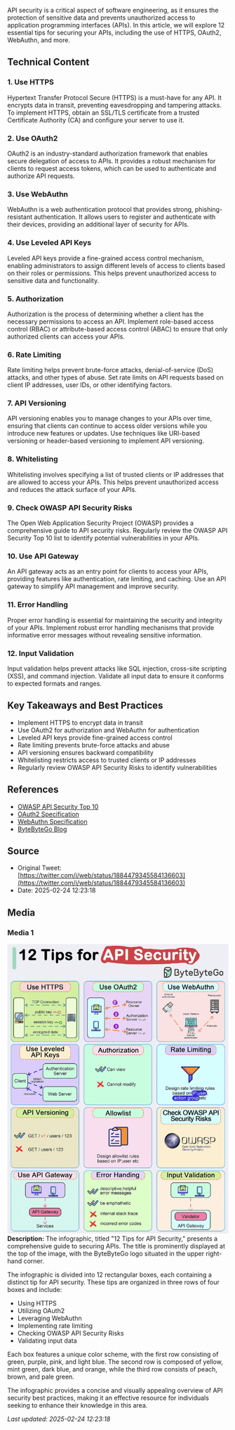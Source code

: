 API security is a critical aspect of software engineering, as it ensures the protection of sensitive data and prevents unauthorized access to application programming interfaces (APIs). In this article, we will explore 12 essential tips for securing your APIs, including the use of HTTPS, OAuth2, WebAuthn, and more.

## Technical Content
### 1. Use HTTPS
Hypertext Transfer Protocol Secure (HTTPS) is a must-have for any API. It encrypts data in transit, preventing eavesdropping and tampering attacks. To implement HTTPS, obtain an SSL/TLS certificate from a trusted Certificate Authority (CA) and configure your server to use it.

### 2. Use OAuth2
OAuth2 is an industry-standard authorization framework that enables secure delegation of access to APIs. It provides a robust mechanism for clients to request access tokens, which can be used to authenticate and authorize API requests.

### 3. Use WebAuthn
WebAuthn is a web authentication protocol that provides strong, phishing-resistant authentication. It allows users to register and authenticate with their devices, providing an additional layer of security for APIs.

### 4. Use Leveled API Keys
Leveled API keys provide a fine-grained access control mechanism, enabling administrators to assign different levels of access to clients based on their roles or permissions. This helps prevent unauthorized access to sensitive data and functionality.

### 5. Authorization
Authorization is the process of determining whether a client has the necessary permissions to access an API. Implement role-based access control (RBAC) or attribute-based access control (ABAC) to ensure that only authorized clients can access your APIs.

### 6. Rate Limiting
Rate limiting helps prevent brute-force attacks, denial-of-service (DoS) attacks, and other types of abuse. Set rate limits on API requests based on client IP addresses, user IDs, or other identifying factors.

### 7. API Versioning
API versioning enables you to manage changes to your APIs over time, ensuring that clients can continue to access older versions while you introduce new features or updates. Use techniques like URI-based versioning or header-based versioning to implement API versioning.

### 8. Whitelisting
Whitelisting involves specifying a list of trusted clients or IP addresses that are allowed to access your APIs. This helps prevent unauthorized access and reduces the attack surface of your APIs.

### 9. Check OWASP API Security Risks
The Open Web Application Security Project (OWASP) provides a comprehensive guide to API security risks. Regularly review the OWASP API Security Top 10 list to identify potential vulnerabilities in your APIs.

### 10. Use API Gateway
An API gateway acts as an entry point for clients to access your APIs, providing features like authentication, rate limiting, and caching. Use an API gateway to simplify API management and improve security.

### 11. Error Handling
Proper error handling is essential for maintaining the security and integrity of your APIs. Implement robust error handling mechanisms that provide informative error messages without revealing sensitive information.

### 12. Input Validation
Input validation helps prevent attacks like SQL injection, cross-site scripting (XSS), and command injection. Validate all input data to ensure it conforms to expected formats and ranges.

## Key Takeaways and Best Practices
* Implement HTTPS to encrypt data in transit
* Use OAuth2 for authorization and WebAuthn for authentication
* Leveled API keys provide fine-grained access control
* Rate limiting prevents brute-force attacks and abuse
* API versioning ensures backward compatibility
* Whitelisting restricts access to trusted clients or IP addresses
* Regularly review OWASP API Security Risks to identify vulnerabilities

## References
* [OWASP API Security Top 10](https://owasp.org/www-project-api-security/)
* [OAuth2 Specification](https://tools.ietf.org/html/rfc6749)
* [WebAuthn Specification](https://w3c.github.io/webauthn/)
* [ByteByteGo Blog](https://blog.bytebytego.com/)
## Source

- Original Tweet: [https://twitter.com/i/web/status/1884479345584136603](https://twitter.com/i/web/status/1884479345584136603)
- Date: 2025-02-24 12:23:18


## Media

### Media 1
![media_0](./image_1.jpg)
**Description:** The infographic, titled "12 Tips for API Security," presents a comprehensive guide to securing APIs. The title is prominently displayed at the top of the image, with the ByteByteGo logo situated in the upper right-hand corner.

The infographic is divided into 12 rectangular boxes, each containing a distinct tip for API security. These tips are organized in three rows of four boxes and include:

* Using HTTPS
* Utilizing OAuth2
* Leveraging WebAuthn
* Implementing rate limiting
* Checking OWASP API Security Risks
* Validating input data

Each box features a unique color scheme, with the first row consisting of green, purple, pink, and light blue. The second row is composed of yellow, mint green, dark blue, and orange, while the third row consists of peach, brown, and pale green.

The infographic provides a concise and visually appealing overview of API security best practices, making it an effective resource for individuals seeking to enhance their knowledge in this area.

*Last updated: 2025-02-24 12:23:18*